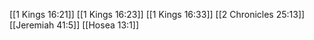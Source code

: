 [[1 Kings 16:21]]
[[1 Kings 16:23]]
[[1 Kings 16:33]]
[[2 Chronicles 25:13]]
[[Jeremiah 41:5]]
[[Hosea 13:1]]
